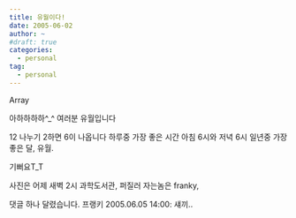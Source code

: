 ```yaml
---
title: 유월이다!
date: 2005-06-02
author: ~
#draft: true
categories:
  - personal
tag:
  - personal
---
```




Array

아하하하하^_^
여러분 유월입니다

12 나누기 2하면 6이 나옵니다
하루중 가장 좋은 시간 아침 6시와 저녁 6시
일년중 가장 좋은 달, 유월.

기뻐요T_T

사진은 어제 새벽 2시 과학도서관, 퍼질러 자는놈은 franky,


 댓글 하나 달렸습니다.
 프랭키 2005.06.05 14:00: 
섀끼..




